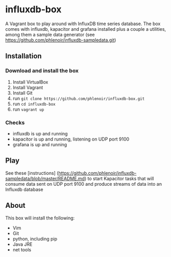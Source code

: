 # influxdb-box
A Vagrant box to play around with InfluxDB time series database.
The box comes with influxdb, kapacitor and grafana installed plus a couple a utilities, among them a sample data generator (see https://github.com/phlenoir/influxdb-sampledata.git)

## Installation 

### Download and install the box
1. Install VirtualBox
1. Install Vagrant
1. Install Git
1. run `git clone https://github.com/phlenoir/influxdb-box.git`
1. run `cd influxdb-box`
1. run `vagrant up`

### Checks
* influxdb is up and running
* kapacitor is up and running, listening on UDP port 9100
* grafana is up and running

## Play
See these [instructions] (https://github.com/phlenoir/influxdb-sampledata/blob/master/README.md) to start Kapacitor tasks that will consume data sent on UDP port 9100 and produce streams of data into an Influxdb database

## About ##

This box will install the following:

* Vim
* Git
* python, including pip 
* Java JRE
* net tools
